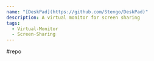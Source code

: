 ```yaml
---
name: "[DeskPad](https://github.com/Stengo/DeskPad)"
description: A virtual monitor for screen sharing
tags:
  - Virtual-Monitor
  - Screen-Sharing
---
```

#repo